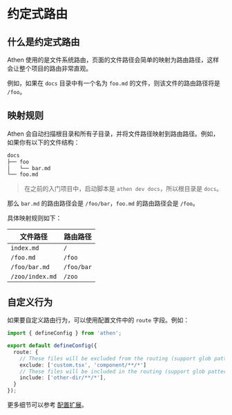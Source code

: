 # 约定式路由

## 什么是约定式路由

Athen 使用的是文件系统路由，页面的文件路径会简单的映射为路由路径，这样会让整个项目的路由非常直观。

例如，如果在 `docs` 目录中有一个名为 `foo.md` 的文件，则该文件的路由路径将是 `/foo`。

## 映射规则

Athen 会自动扫描根目录和所有子目录，并将文件路径映射到路由路径。例如，如果你有以下的文件结构：

```bash
docs
├── foo
│   └── bar.md
└── foo.md
```

> 在之前的入门项目中，启动脚本是 `athen dev docs`，所以根目录是 `docs`。

那么 `bar.md` 的路由路径会是 `/foo/bar`，`foo.md` 的路由路径会是 `/foo`。

具体映射规则如下：

| 文件路径        | 路由路径   |
| --------------- | ---------- |
| `index.md`      | `/`        |
| `/foo.md`       | `/foo`     |
| `/foo/bar.md`   | `/foo/bar` |
| `/zoo/index.md` | `/zoo`     |

## 自定义行为

如果要自定义路由行为，可以使用配置文件中的 `route` 字段。例如：

```ts
import { defineConfig } from 'athen';

export default defineConfig({
  route: {
    // These files will be excluded from the routing (support glob pattern)
    exclude: ['custom.tsx', 'component/**/*']
    // These files will be included in the routing (support glob pattern)
    include: ['other-dir/**/*'],
  }
});
```

更多细节可以参考 [配置扩展](/zh/api/config-extension)。
